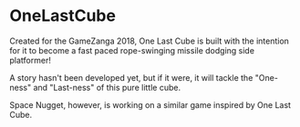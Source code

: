 # OneLastCube
Created for the GameZanga 2018, One Last Cube is built with the intention for it to become a fast paced rope-swinging missile dodging side 
platformer!

A story hasn't been developed yet, but if it were, it will tackle the "One-ness" and "Last-ness" of this pure little cube.

Space Nugget, however, is working on a similar game inspired by One Last Cube. 
